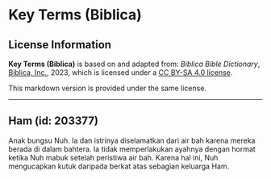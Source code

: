 # Key Terms (Biblica)

## License Information

**Key Terms (Biblica)** is based on and adapted from: _Biblica Bible Dictionary_, [Biblica, Inc.](https://www.biblica.com/), 2023, which is licensed under a [CC BY-SA 4.0 license](https://creativecommons.org/licenses/by-sa/4.0/legalcode.en).

This markdown version is provided under the same license.



--------------------------------

## Ham (id: 203377)

Anak bungsu Nuh. Ia dan istrinya diselamatkan dari air bah karena mereka berada di dalam bahtera. Ia tidak memperlakukan ayahnya dengan hormat ketika Nuh mabuk setelah peristiwa air bah. Karena hal ini, Nuh mengucapkan kutuk daripada berkat atas sebagian keluarga Ham.


